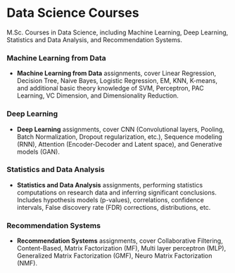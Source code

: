 # Data Science Courses
M.Sc. Courses in Data Science, including Machine Learning, Deep Learning, Statistics and Data Analysis, and Recommendation Systems.

### Machine Learning from Data
* **Machine Learning from Data** assignments, cover Linear Regression, Decision Tree, Naive Bayes, Logistic Regression, EM, KNN, K-means, and additional basic theory knowledge of SVM, Perceptron, PAC Learning, VC Dimension, and Dimensionality Reduction.

### Deep Learning
* **Deep Learning** assignments, cover CNN (Convolutional layers, Pooling, Batch Normalization, Dropout regularization, etc.), Sequence modeling (RNN), Attention (Encoder-Decoder and Latent space), and Generative models (GAN).

### Statistics and Data Analysis
* **Statistics and Data Analysis** assignments, performing statistics computations on research data and inferring significant conclusions. Includes hypothesis models (p-values), correlations, confidence intervals, False discovery rate (FDR) corrections, distributions, etc.

### Recommendation Systems
* **Recommendation Systems** assignments, cover Collaborative Filtering, Content-Based, Matrix Factorization (MF), Multi layer perceptron (MLP), Generalized Matrix Factorization (GMF), Neuro Matrix Factorization (NMF). 
